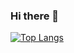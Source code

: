 ### Hi there 👋
[![Top Langs](https://github-readme-stats.vercel.app/api/top-langs/?username=albertstarfield&layout=pie)](https://github.com/albertstarfield/github-readme-stats)
<!--
**albertstarfield/albertstarfield** is a ✨ _special_ ✨ repository because its `README.md` (this file) appears on your GitHub profile.

Here are some ideas to get you started:

- 🔭 I’m currently working on ...
- 🌱 I’m currently learning ...
- 👯 I’m looking to collaborate on ...
- 🤔 I’m looking for help with ...
- 💬 Ask me about ...
- 📫 How to reach me: ...
- 😄 Pronouns: ...
- ⚡ Fun fact: ...
-->
